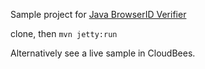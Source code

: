 Sample project for [Java BrowserID Verifier](https://github.com/user454322/browserid-verifier)


clone, then `mvn jetty:run`


Alternatively see a live sample in CloudBees.

